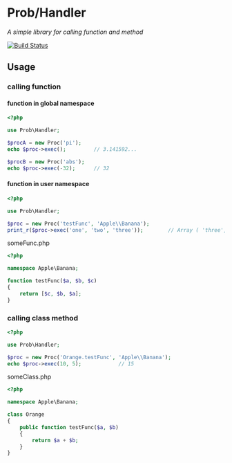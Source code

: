 # Prob/Handler
*A simple library for calling function and method*

[![Build Status](https://travis-ci.org/jongpak/prob-handler.svg?branch=master)](https://travis-ci.org/jongpak/prob-handler)

## Usage

### calling function
#### function in global namespace
```php
<?php

use Prob\Handler;

$procA = new Proc('pi');
echo $proc->exec();         // 3.141592...

$procB = new Proc('abs');
echo $proc->exec(-32);      // 32
```

#### function in user namespace
```php
<?php

use Prob\Handler;

$proc = new Proc('testFunc', 'Apple\\Banana');
print_r($proc->exec('one', 'two', 'three'));        // Array ( 'three', 'two', 'one' )
```

someFunc.php
```php
<?php

namespace Apple\Banana;

function testFunc($a, $b, $c)
{
    return [$c, $b, $a];
}
```


### calling class method
```php
<?php

use Prob\Handler;

$proc = new Proc('Orange.testFunc', 'Apple\\Banana');
echo $proc->exec(10, 5);            // 15
```

someClass.php
```php
<?php

namespace Apple\Banana;

class Orange
{
    public function testFunc($a, $b)
    {
        return $a + $b;
    }
}
```
